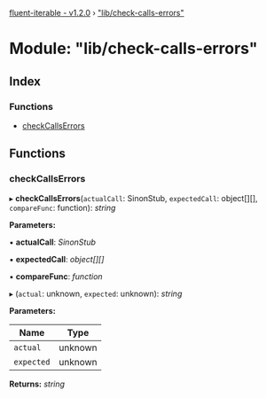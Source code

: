 [fluent-iterable - v1.2.0](../README.md) › ["lib/check-calls-errors"](_lib_check_calls_errors_.md)

# Module: "lib/check-calls-errors"

## Index

### Functions

* [checkCallsErrors](_lib_check_calls_errors_.md#checkcallserrors)

## Functions

###  checkCallsErrors

▸ **checkCallsErrors**(`actualCall`: SinonStub, `expectedCall`: object[][], `compareFunc`: function): *string*

**Parameters:**

▪ **actualCall**: *SinonStub*

▪ **expectedCall**: *object[][]*

▪ **compareFunc**: *function*

▸ (`actual`: unknown, `expected`: unknown): *string*

**Parameters:**

Name | Type |
------ | ------ |
`actual` | unknown |
`expected` | unknown |

**Returns:** *string*
